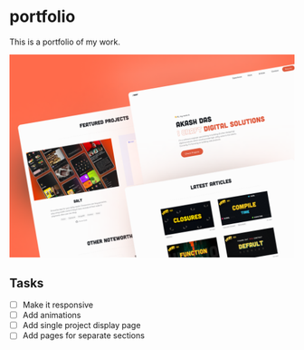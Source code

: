 # portfolio

This is a portfolio of my work.

![Screenshot](./docs/presentation.png)

## Tasks

- [ ] Make it responsive
- [ ] Add animations
- [ ] Add single project display page
- [ ] Add pages for separate sections
